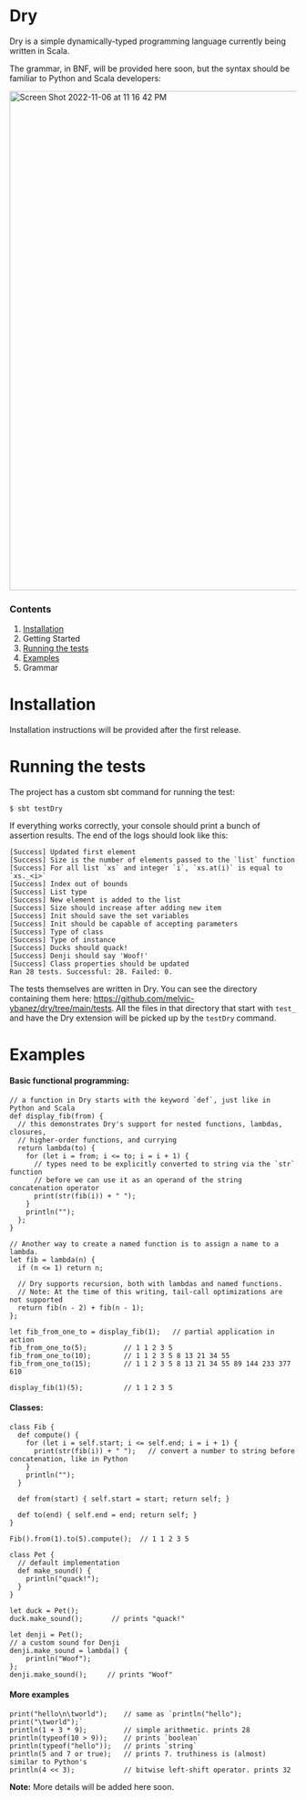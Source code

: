# Dry

Dry is a simple dynamically-typed programming language currently being written in Scala.

The grammar, in BNF, will be provided here soon, but the syntax should be familiar
to Python and Scala developers:

<img width="875" alt="Screen Shot 2022-11-06 at 11 16 42 PM" src="https://user-images.githubusercontent.com/4519785/200179103-f6b7b544-75ae-47ea-b429-3d25f3427ae6.png">

### Contents
1. [Installation](#installation)
1. Getting Started
1. [Running the tests](#running-the-tests)
1. [Examples](#examples)
1. Grammar

# Installation
Installation instructions will be provided after the first release.

# Running the tests
The project has a custom sbt command for running the test:
```
$ sbt testDry
```
If everything works correctly, your console should print a bunch of assertion results. The end of the logs should look like this:
```
[Success] Updated first element
[Success] Size is the number of elements passed to the `list` function
[Success] For all list `xs` and integer `i`, `xs.at(i)` is equal to `xs._<i>`
[Success] Index out of bounds
[Success] List type
[Success] New element is added to the list
[Success] Size should increase after adding new item
[Success] Init should save the set variables
[Success] Init should be capable of accepting parameters
[Success] Type of class
[Success] Type of instance
[Success] Ducks should quack!
[Success] Denji should say 'Woof!'
[Success] Class properties should be updated
Ran 28 tests. Successful: 28. Failed: 0.
```
The tests themselves are written in Dry. You can see the directory containing them here: https://github.com/melvic-ybanez/dry/tree/main/tests. All the files in that directory that start with `test_` and have the Dry extension will be picked up by the `testDry` command.

# Examples

#### Basic functional programming:
```
// a function in Dry starts with the keyword `def`, just like in Python and Scala
def display_fib(from) {
  // this demonstrates Dry's support for nested functions, lambdas, closures,
  // higher-order functions, and currying
  return lambda(to) {
    for (let i = from; i <= to; i = i + 1) {
      // types need to be explicitly converted to string via the `str` function
      // before we can use it as an operand of the string concatenation operator
      print(str(fib(i)) + " ");
    }
    println("");
  };
}

// Another way to create a named function is to assign a name to a lambda.
let fib = lambda(n) {
  if (n <= 1) return n;

  // Dry supports recursion, both with lambdas and named functions.
  // Note: At the time of this writing, tail-call optimizations are not supported
  return fib(n - 2) + fib(n - 1);
};

let fib_from_one_to = display_fib(1);   // partial application in action
fib_from_one_to(5);         // 1 1 2 3 5
fib_from_one_to(10);        // 1 1 2 3 5 8 13 21 34 55
fib_from_one_to(15);        // 1 1 2 3 5 8 13 21 34 55 89 144 233 377 610

display_fib(1)(5);          // 1 1 2 3 5
```

#### Classes:
```
class Fib {
  def compute() {
    for (let i = self.start; i <= self.end; i = i + 1) {
      print(str(fib(i)) + " ");   // convert a number to string before concatenation, like in Python
    }
    println("");
  }

  def from(start) { self.start = start; return self; }

  def to(end) { self.end = end; return self; }
}

Fib().from(1).to(5).compute();  // 1 1 2 3 5

class Pet {
  // default implementation
  def make_sound() {
    println("quack!");
  }
}

let duck = Pet();
duck.make_sound();       // prints "quack!"

let denji = Pet();
// a custom sound for Denji
denji.make_sound = lambda() {
    println("Woof");
};
denji.make_sound();     // prints "Woof"
```

#### More examples
```
print("hello\n\tworld");    // same as `println("hello"); print("\tworld");`
println(1 + 3 * 9);         // simple arithmetic. prints 28
println(typeof(10 > 9));    // prints `boolean`
println(typeof("hello"));   // prints `string`
println(5 and 7 or true);   // prints 7. truthiness is (almost) similar to Python's
println(4 << 3);            // bitwise left-shift operator. prints 32
```

**Note:** More details will be added here soon.
